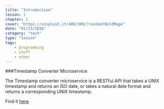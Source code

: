 ```yaml
---
title: "Introduction"
lesson: 1
chapter: 1
cover: "https://unsplash.it/400/300/?random?BoldMage"
date: "01/23/2018"
category: "tech"
type: "lesson"
tags:
    - programming
    - stuff
    - other
---
```


###Timestamp Converter Microservice

The Timestamp converter microservice is a RESTful API that takes a UNIX timestamp and returns an ISO date, or takes a natural date format and returns a corresponding UNIX timestamp.

Find it [here](https://perezvon-tsms.herokuapp.com).
